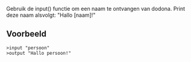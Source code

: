 Gebruik de input() functie om een naam te ontvangen van dodona.
Print deze naam alsvolgt: "Hallo [naam]!"
## Voorbeeld

```console?lang=python=>>>
>input "persoon"
>output "Hallo persoon!"
```
